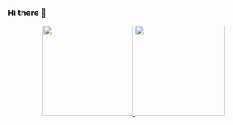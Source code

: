 ### Hi there 👋


<div align="center">
  <a href="https://github.com/andre-fig">
  <img height="180em" src="https://github-readme-stats.vercel.app/api?username=andre-fig&show_icons=true&theme=dark&include_all_commits=true&count_private=true"/>
  <img height="180em" src="https://github-readme-stats.vercel.app/api/top-langs/?username=andre-fig&layout=compact&langs_count=7&theme=dark"/>
</div>
